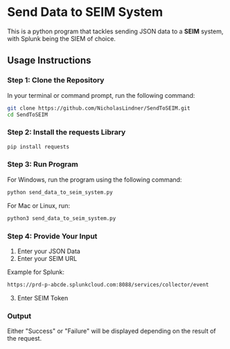 # Send Data to SEIM System
This is a python program that tackles sending JSON data to a **SEIM** system, with Splunk being the SIEM of choice. 

## Usage Instructions
### Step 1: Clone the Repository
In your terminal or command prompt, run the following command:
```bash
git clone https://github.com/NicholasLindner/SendToSEIM.git
cd SendToSEIM
```

### Step 2: Install the requests Library
```bash
pip install requests
```

### Step 3: Run Program
For Windows, run the program using the following command:
```bash
python send_data_to_seim_system.py
```
For Mac or Linux, run:
```bash
python3 send_data_to_seim_system.py
```

### Step 4: Provide Your Input
1. Enter your JSON Data
2. Enter your SEIM URL


  Example for Splunk:
```bash
https://prd-p-abcde.splunkcloud.com:8088/services/collector/event
```
3. Enter SEIM Token

### Output
Either "Success" or "Failure" will be displayed depending on the result of the request.
